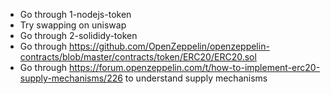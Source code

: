 
 - Go through 1-nodejs-token
 - Try swapping on uniswap
 - Go through 2-solididy-token
 - Go through https://github.com/OpenZeppelin/openzeppelin-contracts/blob/master/contracts/token/ERC20/ERC20.sol
 - Go through https://forum.openzeppelin.com/t/how-to-implement-erc20-supply-mechanisms/226 to understand supply mechanisms
